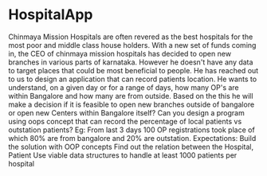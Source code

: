 # HospitalApp

Chinmaya Mission Hospitals are often revered as the best hospitals for the most poor and middle class house holders. With a new set of funds coming in, the CEO of chinmaya mission hospitals has decided to open new branches in various parts of karnataka. However he doesn't have any data to target places that could be most beneficial to people. He has reached out to us to design an application that can record patients location. He wants to understand, on a given day or for a range of days, how many OP's are within Bangalore and how many are from outside. Based on the this he will make a decision if it is feasible to open new branches outside of bangalore or open new Centers within Bangalore itself?
Can you design a program using oops concept that can record the percentage of local patients vs outstation patients?
Eg: From last 3 days 100 OP registrations took place of which 80% are from bangalore and 20% are outstation.
Expectations:
Build the solution with OOP concepts
Find out the relation between the Hospital, Patient
Use viable data structures to handle at least 1000 patients per hospital
